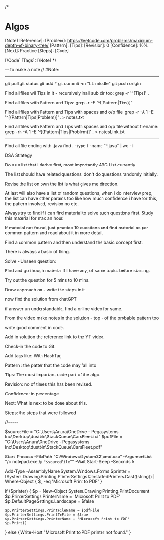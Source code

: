 /*
# Algos
[Note]
[Reference]: 
[Problem]: https://leetcode.com/problems/maximum-depth-of-binary-tree/
[Pattern]: 
[Tips]: 
[Revision]: 0
[Confidence]: 10%
[Next]: Practice 
[Steps]: 
[Code]	
	
[/Code]
[Tags]: 
[/Note]
*/

--
 to make a note
// #Note: 

---



git pull
git status
git add *
git commit -m "LL middle"
git push origin


Find all files wil Tips in it - recursively inall sub dir too: 
	grep -r '^\[Tips\]' .

Find all files with Pattern and Tips: 
	grep -r -E '^\[(Pattern|Tips)\]' .

Find all files with Pattern and Tips with spaces and o/p file:
	grep -r -A 1 -E '^\[(Pattern|Tips|Problem)\]' . > notes.txt


Find all files with Pattern and Tips with spaces and o/p file without filename:
	grep -rh -A 1 -E '^\[(Pattern|Tips|Problem)\]' . > notesLink.txt

---

Find all file ending with .java
	find . -type f -name "*.java" | wc -l






DSA Strategy

Do as a list that i derive first, most importantly ABG List currently. 

The list should have related questions, don't do questions randomly initially. 

Revise the list on own the list is what gives me direction. 

At last will also have a list of random questions, when i do interview prep, the list can have other params too like how much confidence i have for this, the pattern involved, revision no etc. 

Always try to find if i can find material to solve such questions first. Study this material for max an hour. 

If material not found, just practice 10 questions and find material as per common pattern and read about it in more detail. 

Find a common pattern and then understand the basic concept first. 

There is always a basic of thing. 

Solve - Unseen question:

Find and go though material if i have any, of same topic. before starting.

Try out the question for 5 mins to 10 mins. 

Draw approach on   - write the steps in it.

now find the solution from chatGPT

if answer un understandable, find a online video for same. 

From the video make notes in the solution - top - of the probable pattern too

write good comment in code. 

Add in solution the reference link to the YT video. 

Check-in the code to Git. 



Add tags like: With HashTag

Pattern : the patter that the code may fall into

Tips: The most important code part of the algo.

Revision: no of times this has been revised.

Confidence: in percentage

Next: What is next to be done about this.

Steps: the steps that were followed

//-----


$sourceFile = "C:\Users\Anura\OneDrive - Pegasystems Inc\Desktop\dustbin\StackQueue\CarsFleet.txt"
$pdfFile = "C:\Users\Anura\OneDrive - Pegasystems Inc\Desktop\dustbin\StackQueue\CarsFleet.pdf"

Start-Process -FilePath "C:\Windows\System32\cmd.exe" -ArgumentList "/c notepad.exe /p `"$sourceFile`"" -Wait
Start-Sleep -Seconds 5

Add-Type -AssemblyName System.Windows.Forms
$printer = [System.Drawing.Printing.PrinterSettings]::InstalledPrinters.Cast([string]) | Where-Object { $_ -eq 'Microsoft Print to PDF' }

if ($printer) {
    $p = New-Object System.Drawing.Printing.PrintDocument
    $p.PrinterSettings.PrinterName = 'Microsoft Print to PDF'
    $p.DefaultPageSettings.Landscape = $false

    $p.PrinterSettings.PrintFileName = $pdfFile
    $p.PrinterSettings.PrintToFile = $true
    $p.PrinterSettings.PrinterName = 'Microsoft Print to PDF'
    $p.Print()
}
else {
    Write-Host "Microsoft Print to PDF printer not found."
}
